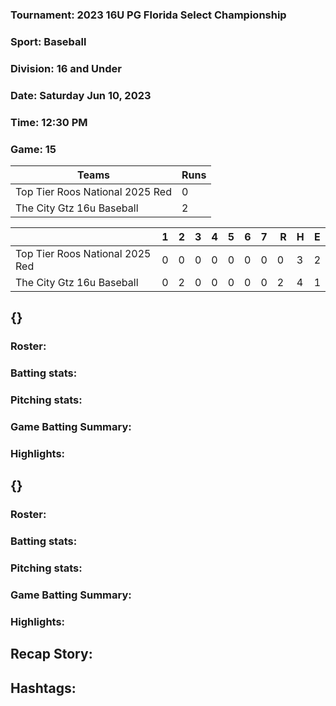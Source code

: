 ### Tournament: 2023 16U PG Florida Select Championship

### Sport: Baseball

### Division: 16 and Under

### Date: Saturday Jun 10, 2023

### Time: 12:30 PM

### Game: 15

| Teams                                | Runs |
| ------------------------------------ | ----------- |
| Top Tier Roos National 2025 Red      | 0           |
| The City Gtz 16u Baseball            | 2           |

|                                 | 1 | 2 | 3 | 4 | 5 | 6 | 7 |  R | H | E |
|---------------------------------|---|---|---|---|---|---|---|----|---|---|
| Top Tier Roos National 2025 Red | 0 | 0 | 0 | 0 | 0 | 0 | 0 | 0  | 3 | 2 |
|    The City Gtz 16u Baseball    | 0 | 2 | 0 | 0 | 0 | 0 | 0 | 2  | 4 | 1 |
	
## {}

### Roster:



### Batting stats:



### Pitching stats:



### Game Batting Summary:



### Highlights:



## {}

### Roster:



### Batting stats:



### Pitching stats:



### Game Batting Summary:



### Highlights:



## Recap Story:



## Hashtags:

